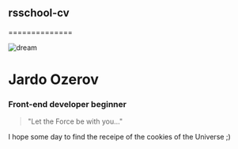 ## rsschool-cv
==============


![dream](https://user-images.githubusercontent.com/106764854/172022443-1cdbc38c-ca08-4336-8b45-4a759034bb3e.jpeg)



# Jardo Ozerov

### Front-end developer beginner

> "Let the Force be with you..." 

I hope some day to find the receipe of the cookies of the Universe ;)
